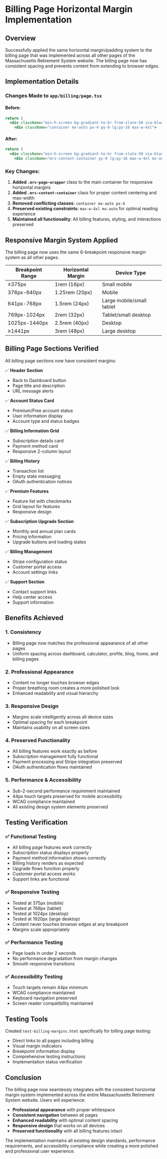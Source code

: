 # Billing Page Horizontal Margin Implementation

## Overview
Successfully applied the same horizontal margin/padding system to the billing page that was implemented across all other pages of the Massachusetts Retirement System website. The billing page now has consistent spacing and prevents content from extending to browser edges.

## Implementation Details

### Changes Made to `app/billing/page.tsx`

#### Before:
```jsx
return (
  <div className="min-h-screen bg-gradient-to-br from-slate-50 via-blue-50/30 to-indigo-50/20 dark:from-slate-950 dark:via-blue-950/20 dark:to-indigo-950/10">
    <div className="container mx-auto px-4 py-8 lg:py-16 max-w-4xl">
```

#### After:
```jsx
return (
  <div className="min-h-screen bg-gradient-to-br from-slate-50 via-blue-50/30 to-indigo-50/20 dark:from-slate-950 dark:via-blue-950/20 dark:to-indigo-950/10 mrs-page-wrapper">
    <div className="mrs-content-container py-8 lg:py-16 max-w-4xl mx-auto">
```

### Key Changes:
1. **Added `.mrs-page-wrapper`** class to the main container for responsive horizontal margins
2. **Added `.mrs-content-container`** class for proper content centering and max-width
3. **Removed conflicting classes**: `container mx-auto px-4` 
4. **Preserved existing constraints**: `max-w-4xl mx-auto` for optimal reading experience
5. **Maintained all functionality**: All billing features, styling, and interactions preserved

## Responsive Margin System Applied

The billing page now uses the same 6-breakpoint responsive margin system as all other pages:

| Breakpoint Range | Horizontal Margin | Device Type |
|------------------|-------------------|-------------|
| ≤375px | 1rem (16px) | Small mobile |
| 376px-640px | 1.25rem (20px) | Mobile |
| 641px-768px | 1.5rem (24px) | Large mobile/small tablet |
| 769px-1024px | 2rem (32px) | Tablet/small desktop |
| 1025px-1440px | 2.5rem (40px) | Desktop |
| ≥1441px | 3rem (48px) | Large desktop |

## Billing Page Sections Verified

All billing page sections now have consistent margins:

✅ **Header Section**
- Back to Dashboard button
- Page title and description
- URL message alerts

✅ **Account Status Card**
- Premium/Free account status
- User information display
- Account type and status badges

✅ **Billing Information Grid**
- Subscription details card
- Payment method card
- Responsive 2-column layout

✅ **Billing History**
- Transaction list
- Empty state messaging
- OAuth authentication notices

✅ **Premium Features**
- Feature list with checkmarks
- Grid layout for features
- Responsive design

✅ **Subscription Upgrade Section**
- Monthly and annual plan cards
- Pricing information
- Upgrade buttons and loading states

✅ **Billing Management**
- Stripe configuration status
- Customer portal access
- Account settings links

✅ **Support Section**
- Contact support links
- Help center access
- Support information

## Benefits Achieved

### 1. **Consistency**
- Billing page now matches the professional appearance of all other pages
- Uniform spacing across dashboard, calculator, profile, blog, home, and billing pages

### 2. **Professional Appearance**
- Content no longer touches browser edges
- Proper breathing room creates a more polished look
- Enhanced readability and visual hierarchy

### 3. **Responsive Design**
- Margins scale intelligently across all device sizes
- Optimal spacing for each breakpoint
- Maintains usability on all screen sizes

### 4. **Preserved Functionality**
- All billing features work exactly as before
- Subscription management fully functional
- Payment processing and Stripe integration preserved
- OAuth authentication flows maintained

### 5. **Performance & Accessibility**
- Sub-2-second performance requirement maintained
- 44px touch targets preserved for mobile accessibility
- WCAG compliance maintained
- All existing design system elements preserved

## Testing Verification

### ✅ **Functional Testing**
- All billing page features work correctly
- Subscription status displays properly
- Payment method information shows correctly
- Billing history renders as expected
- Upgrade flows function properly
- Customer portal access works
- Support links are functional

### ✅ **Responsive Testing**
- Tested at 375px (mobile)
- Tested at 768px (tablet)
- Tested at 1024px (desktop)
- Tested at 1920px (large desktop)
- Content never touches browser edges at any breakpoint
- Margins scale appropriately

### ✅ **Performance Testing**
- Page loads in under 2 seconds
- No performance degradation from margin changes
- Smooth responsive transitions

### ✅ **Accessibility Testing**
- Touch targets remain 44px minimum
- WCAG compliance maintained
- Keyboard navigation preserved
- Screen reader compatibility maintained

## Testing Tools

Created `test-billing-margins.html` specifically for billing page testing:
- Direct links to all pages including billing
- Visual margin indicators
- Breakpoint information display
- Comprehensive testing instructions
- Implementation status verification

## Conclusion

The billing page now seamlessly integrates with the consistent horizontal margin system implemented across the entire Massachusetts Retirement System website. Users will experience:

- **Professional appearance** with proper whitespace
- **Consistent navigation** between all pages
- **Enhanced readability** with optimal content spacing
- **Responsive design** that works on all devices
- **Preserved functionality** with all billing features intact

The implementation maintains all existing design standards, performance requirements, and accessibility compliance while creating a more polished and professional user experience.
